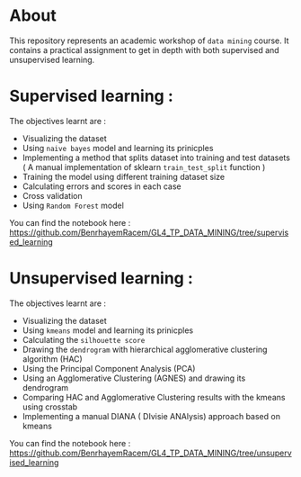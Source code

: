 # About 

This repository represents an academic workshop of `data mining` course. It contains a practical assignment to get in depth with both supervised and unsupervised learning.

# Supervised learning :

The objectives learnt are :
- Visualizing the dataset
- Using `naive bayes` model and learning its prinicples
- Implementing a method that splits dataset into training and test datasets ( A manual implementation of  sklearn `train_test_split` function ) 
- Training the model using different training dataset size
- Calculating errors and scores in each case
- Cross validation 
- Using `Random Forest` model

You can find the notebook here : https://github.com/BenrhayemRacem/GL4_TP_DATA_MINING/tree/supervised_learning

# Unsupervised learning :

The objectives learnt are :
- Visualizing the dataset
- Using `kmeans` model and learning its prinicples
- Calculating the `silhouette score`
- Drawing the `dendrogram` with hierarchical agglomerative clustering algorithm (HAC)
- Using the Principal Component Analysis (PCA)
- Using an Agglomerative Clustering (AGNES) and drawing its dendrogram
- Comparing HAC and Agglomerative Clustering results with the kmeans using crosstab
- Implementing a manual DIANA ( DIvisie ANAlysis) approach based on kmeans 

You can find the notebook here : https://github.com/BenrhayemRacem/GL4_TP_DATA_MINING/tree/unsupervised_learning
